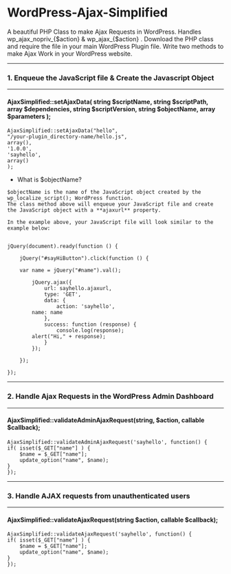 # WordPress-Ajax-Simplified
A beautiful PHP Class to make Ajax Requests in WordPress. Handles wp_ajax_nopriv_{$action} & wp_ajax_{$action} . Download the PHP class and require the file in your main WordPress Plugin file. Write two methods to make Ajax Work in your WordPress website.

----------------------------------------------------------------------------------------------------
### 1. Enqueue the JavaScript file & Create the Javascript Object 
----------------------------------------------------------------------------------------------------

#### AjaxSimplified::setAjaxData( string $scriptName, string $scriptPath, array $dependencies, string $scriptVersion, string $objectName, array $parameters );

```
AjaxSimplified::setAjaxData("hello",
"/your-plugin_directory-name/hello.js", 
array(),
'1.0.0',
'sayhello',
array()
);
```

- What is $objectName?

```
$objectName is the name of the JavaScript object created by the wp_localize_script(); WordPress function.
The class method above will enqueue your JavaScript file and create the JavaScript object with a **ajaxurl** property.

In the example above, your JavaScript file will look similar to the example below:


jQuery(document).ready(function () {

    jQuery("#sayHiButton").click(function () {
		
	var name = jQuery("#name").val();
		
        jQuery.ajax({
            url: sayhello.ajaxurl,
            type: 'GET',
            data: {
                action: 'sayhello',
		name: name
            },
            success: function (response) {
                console.log(response);
		alert("Hi," + response);
            }
        });
				
    });

});

```

----------------------------------------------------------------------------------------------------
### 2. Handle Ajax Requests in the WordPress Admin Dashboard
----------------------------------------------------------------------------------------------------

#### AjaxSimplified::validateAdminAjaxRequest(string, $action, callable $callback);

```
AjaxSimplified::validateAdminAjaxRequest('sayhello', function() {
if( isset($_GET["name"] ) {
	$name = $_GET["name"];
	update_option("name", $name);
}
});
```

----------------------------------------------------------------------------------------------------
### 3. Handle AJAX requests from unauthenticated users
----------------------------------------------------------------------------------------------------

#### AjaxSimplified::validateAjaxRequest(string $action, callable $callback);

```
AjaxSimplified::validateAjaxRequest('sayhello', function() {
if( isset($_GET["name"] ) {
	$name = $_GET["name"];
	update_option("name", $name);
}
});
```
